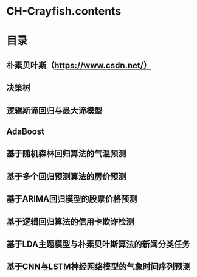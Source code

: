 # CH-Crayfish.contents
# 目录
## 朴素贝叶斯（https://www.csdn.net/）
## 决策树
## 逻辑斯谛回归与最大谛模型
## AdaBoost
## 基于随机森林回归算法的气温预测
## 基于多个回归预测算法的房价预测
## 基于ARIMA回归模型的股票价格预测
## 基于逻辑回归算法的信用卡欺诈检测
## 基于LDA主题模型与朴素贝叶斯算法的新闻分类任务
## 基于CNN与LSTM神经网络模型的气象时间序列预测
